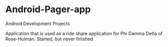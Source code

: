 # Android-Pager-app
Android Development Projects

Application that is used as a ride share application for Phi Gamma Detla of Rose-Hulman. Started, but never finished
